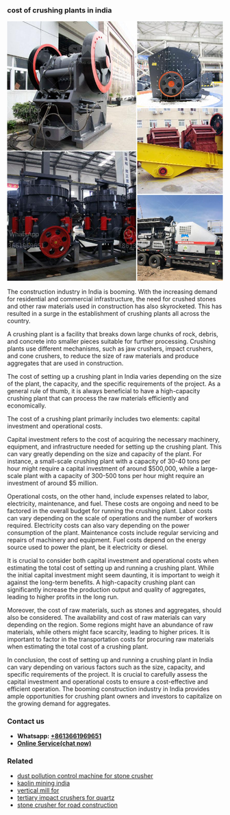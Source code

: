 <h3>cost of crushing plants in india</h3><img src='1704951613.jpg' alt=''><p>The construction industry in India is booming. With the increasing demand for residential and commercial infrastructure, the need for crushed stones and other raw materials used in construction has also skyrocketed. This has resulted in a surge in the establishment of crushing plants all across the country.</p><p>A crushing plant is a facility that breaks down large chunks of rock, debris, and concrete into smaller pieces suitable for further processing. Crushing plants use different mechanisms, such as jaw crushers, impact crushers, and cone crushers, to reduce the size of raw materials and produce aggregates that are used in construction.</p><p>The cost of setting up a crushing plant in India varies depending on the size of the plant, the capacity, and the specific requirements of the project. As a general rule of thumb, it is always beneficial to have a high-capacity crushing plant that can process the raw materials efficiently and economically.</p><p>The cost of a crushing plant primarily includes two elements: capital investment and operational costs.</p><p>Capital investment refers to the cost of acquiring the necessary machinery, equipment, and infrastructure needed for setting up the crushing plant. This can vary greatly depending on the size and capacity of the plant. For instance, a small-scale crushing plant with a capacity of 30-40 tons per hour might require a capital investment of around $500,000, while a large-scale plant with a capacity of 300-500 tons per hour might require an investment of around $5 million.</p><p>Operational costs, on the other hand, include expenses related to labor, electricity, maintenance, and fuel. These costs are ongoing and need to be factored in the overall budget for running the crushing plant. Labor costs can vary depending on the scale of operations and the number of workers required. Electricity costs can also vary depending on the power consumption of the plant. Maintenance costs include regular servicing and repairs of machinery and equipment. Fuel costs depend on the energy source used to power the plant, be it electricity or diesel.</p><p>It is crucial to consider both capital investment and operational costs when estimating the total cost of setting up and running a crushing plant. While the initial capital investment might seem daunting, it is important to weigh it against the long-term benefits. A high-capacity crushing plant can significantly increase the production output and quality of aggregates, leading to higher profits in the long run.</p><p>Moreover, the cost of raw materials, such as stones and aggregates, should also be considered. The availability and cost of raw materials can vary depending on the region. Some regions might have an abundance of raw materials, while others might face scarcity, leading to higher prices. It is important to factor in the transportation costs for procuring raw materials when estimating the total cost of a crushing plant.</p><p>In conclusion, the cost of setting up and running a crushing plant in India can vary depending on various factors such as the size, capacity, and specific requirements of the project. It is crucial to carefully assess the capital investment and operational costs to ensure a cost-effective and efficient operation. The booming construction industry in India provides ample opportunities for crushing plant owners and investors to capitalize on the growing demand for aggregates.</p><h3>Contact us</h3><ul><li><strong>Whatsapp:&nbsp;<a href="https://wa.me/8613661969651">+8613661969651</a></strong></li><li><a href="https://swt.shibang-china.com/?git&amp;zhl&amp;cost of crushing plants in india"><strong>Online Service(chat now)</strong></a></li></ul><h3>Related</h3><ul><li><a href='dust pollution control machine for stone crusher.md'>dust pollution control machine for stone crusher</a></li><li><a href='kaolin mining india.md'>kaolin mining india</a></li><li><a href='vertical mill for.md'>vertical mill for</a></li><li><a href='tertiary impact crushers for quartz.md'>tertiary impact crushers for quartz</a></li><li><a href='stone crusher for road construction.md'>stone crusher for road construction</a></li></ul>